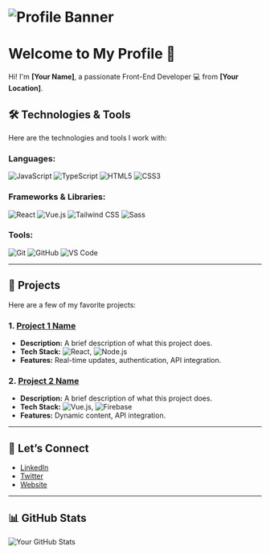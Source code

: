 # ![Profile Banner](https://your-banner-image-link.com)

# Welcome to My Profile 👋

Hi! I'm **[Your Name]**, a passionate Front-End Developer 💻 from **[Your Location]**.

## 🛠️ Technologies & Tools

Here are the technologies and tools I work with:

### Languages:

![JavaScript](https://img.shields.io/badge/JavaScript-F7DF1E?style=flat&logo=javascript&logoColor=white)
![TypeScript](https://img.shields.io/badge/TypeScript-3178C6?style=flat&logo=typescript&logoColor=white)
![HTML5](https://img.shields.io/badge/HTML5-E34F26?style=flat&logo=html5&logoColor=white)
![CSS3](https://img.shields.io/badge/CSS3-1572B6?style=flat&logo=css3&logoColor=white)

### Frameworks & Libraries:

![React](https://img.shields.io/badge/React-61DAFB?style=flat&logo=react&logoColor=black)
![Vue.js](https://img.shields.io/badge/Vue.js-4FC08D?style=flat&logo=vue.js&logoColor=white)
![Tailwind CSS](https://img.shields.io/badge/Tailwind%20CSS-06B6D4?style=flat&logo=tailwind-css&logoColor=white)
![Sass](https://img.shields.io/badge/Sass-CC6699?style=flat&logo=sass&logoColor=white)

### Tools:

![Git](https://img.shields.io/badge/Git-F05032?style=flat&logo=git&logoColor=white)
![GitHub](https://img.shields.io/badge/GitHub-181717?style=flat&logo=github&logoColor=white)
![VS Code](https://img.shields.io/badge/VS%20Code-0078D4?style=flat&logo=visual-studio-code&logoColor=white)

---

## 🚀 Projects

Here are a few of my favorite projects:

### 1. **[Project 1 Name](https://github.com/yourusername/project1)**
- **Description:** A brief description of what this project does.
- **Tech Stack:** ![React](https://img.shields.io/badge/React-61DAFB?style=flat&logo=react&logoColor=black), ![Node.js](https://img.shields.io/badge/Node.js-339933?style=flat&logo=node.js&logoColor=white)
- **Features:** Real-time updates, authentication, API integration.

### 2. **[Project 2 Name](https://github.com/yourusername/project2)**
- **Description:** A brief description of what this project does.
- **Tech Stack:** ![Vue.js](https://img.shields.io/badge/Vue.js-4FC08D?style=flat&logo=vue.js&logoColor=white), ![Firebase](https://img.shields.io/badge/Firebase-FFCA28?style=flat&logo=firebase&logoColor=white)
- **Features:** Dynamic content, API integration.

---

## 💬 Let’s Connect

- [LinkedIn](https://linkedin.com/in/yourprofile)
- [Twitter](https://twitter.com/yourprofile)
- [Website](https://your-website.com)

---

## 📊 GitHub Stats

![Your GitHub Stats](https://github-readme-stats.vercel.app/api?username=yourusername&show_icons=true&count_private=true&hide=prs)
